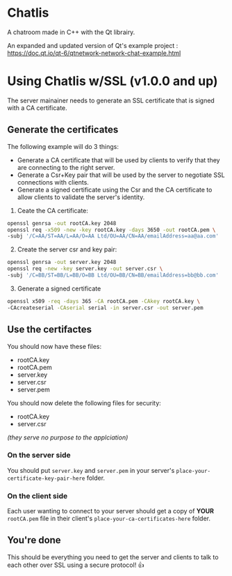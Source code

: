 # Chatlis

A chatroom made in C++ with the Qt librairy.

An expanded and updated version of Qt's example project : https://doc.qt.io/qt-6/qtnetwork-network-chat-example.html

# Using Chatlis w/SSL (v1.0.0 and up)

The server mainainer needs to generate an SSL certificate that is signed with a CA certificate. 

## Generate the certificates

The following example will do 3 things:

- Generate a CA certificate that will be used by clients to verify that they are connecting to the right server.
- Generate a Csr+Key pair that will be used by the server to negotiate SSL connections with clients.
- Generate a signed certificate using the Csr and the CA certificate to allow clients to validate the server's identity.

1. Ceate the CA certificate:

```sh
openssl genrsa -out rootCA.key 2048
openssl req -x509 -new -key rootCA.key -days 3650 -out rootCA.pem \
-subj '/C=AA/ST=AA/L=AA/O=AA Ltd/OU=AA/CN=AA/emailAddress=aa@aa.com'
```

2. Create the server csr and key pair:

```sh
openssl genrsa -out server.key 2048
openssl req -new -key server.key -out server.csr \
-subj '/C=BB/ST=BB/L=BB/O=BB Ltd/OU=BB/CN=BB/emailAddress=bb@bb.com'
```

3. Generate a signed certificate

```sh
openssl x509 -req -days 365 -CA rootCA.pem -CAkey rootCA.key \
-CAcreateserial -CAserial serial -in server.csr -out server.pem
```

## Use the certifactes

You should now have these files:

- rootCA.key
- rootCA.pem
- server.key
- server.csr
- server.pem

You should now delete the following files for security:
- rootCA.key
- server.csr

*(they serve no purpose to the applciation)*

### On the server side

You should put `server.key` and `server.pem` in your server's `place-your-certificate-key-pair-here` folder.

### On the client side

Each user wanting to connect to your server should get a copy of **YOUR** `rootCA.pem` file in their client's `place-your-ca-certificates-here` folder.

## You're done
This should be everything you need to get the server and clients to talk to each other over SSL using a secure protocol! 👍